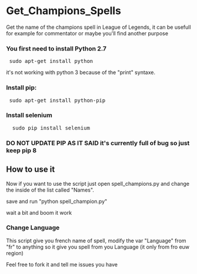 # Get_Champions_Spells

Get the name of the champions spell in League of Legends, it can be usefull for example for commentator or maybe you'll find another purpose

### You first need to install Python 2.7 

<pre> sudo apt-get install python </pre>

it's not working with python 3 because of the "print" syntaxe.


### Install pip: 

<pre> sudo apt-get install python-pip </pre>

### Install selenium 

<pre>  sudo pip install selenium </pre>

### DO NOT UPDATE PIP AS IT SAID it's currently full of bug so just keep pip 8

## How to use it


Now if you want to use the script just open spell_champions.py and change the inside of the list called "Names".

save and run "python spell_champion.py"

wait a bit and boom it work 

### Change Language

This script give you french name of spell, modify the var "Language" from "fr" to anything so it give you spell from you Language (it only from fro euw region)




Feel free to fork it and tell me issues you have 

